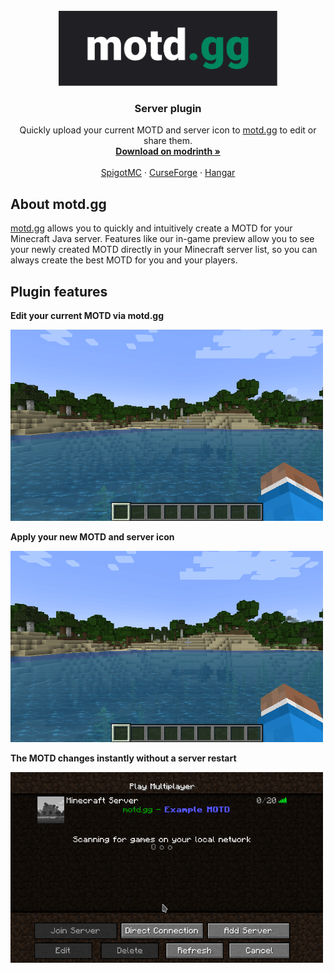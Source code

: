 <br />
<div align="center">
  <a href="https://motd.gg">
    <img src="img/logo.svg" alt="Logo" width="350" height="120">
  </a>

  <h3 align="center">Server plugin</h3>

  <p align="center">
    Quickly upload your current MOTD and server icon to <a href="https://motd.gg" target="_blank">motd.gg</a> to edit or share them.
    <br />
    <a href="https://modrinth.com/plugin/motdgg" target="_blank"><strong>Download on modrinth »</strong></a>
    <br />
    <br />
    <a href="https://www.spigotmc.org/resources/motd-gg.106501" target="_blank">SpigotMC</a>
    ·
    <a href="https://www.curseforge.com/minecraft/bukkit-plugins/motd-gg" target="_blank">CurseForge</a>
    ·
    <a href="https://hangar.papermc.io/Aternos/motdgg" target="_blank">Hangar</a>
  </p>
</div>


## About motd.gg

<a href="https://motd.gg" target="_blank">motd.gg</a> allows you to quickly and intuitively create a MOTD for your Minecraft Java server. Features like our in-game preview allow you to see your newly created MOTD directly in your Minecraft server list, so you can always create the best MOTD for you and your players.

## Plugin features

**Edit your current MOTD via motd.gg**

<img src="img/open-editor.gif" alt="Logo" width="500">

**Apply your new MOTD and server icon**

<img src="img/apply-changes.gif" alt="Logo" width="500">


**The MOTD changes instantly without a server restart**

<img src="img/apply-instant.gif" alt="Logo" width="500">
